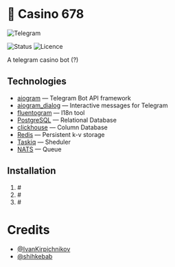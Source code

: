 # 🎰 Casino 678
![Telegram](https://img.shields.io/badge/Telegram-@casino__678__bot-2288ba?style=flat-square&link=https://t.me/casino_678_bot)

![Status](https://img.shields.io/badge/Status-Planning-f0e511?style=flat-square)
![Licence](https://img.shields.io/badge/License-MIT-a90001?style=flat-square&link=https://opensource.org/license/mit/)

A telegram casino bot (?)

## Technologies
- [aiogram](https://github.com/aiogram/aiogram) — Telegram Bot API framework
- [aiogram_dialog](https://github.com/Tishka17/aiogram_dialog) — Interactive messages for Telegram
- [fluentogram](https://github.com/Arustinal/fluentogram) — I18n tool
- [PostgreSQL](https://postgresql.org) — Relational Database
- [clickhouse](https://clickhouse.com) — Column Database
- [Redis](https://redis.io/) — Persistent k-v storage
- [Taskiq](https://github.com/taskiq-python/taskiq) — Sheduler
- [NATS](https://nats.io/) — Queue


## Installation
1) \#
2) \#
3) \#

# Credits
- [@IvanKirpichnikov](https://github.com/IvanKirpichnikov)
- [@shihkebab](https://github.com/shihkebab)
